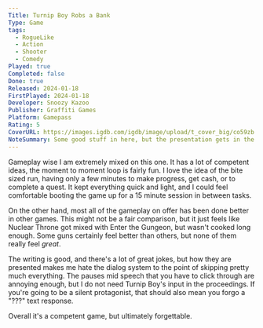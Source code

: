 ```yaml
---
Title: Turnip Boy Robs a Bank
Type: Game
tags:
  - RogueLike
  - Action
  - Shooter
  - Comedy
Played: true
Completed: false
Done: true
Released: 2024-01-18
FirstPlayed: 2024-01-18
Developer: Snoozy Kazoo
Publisher: Graffiti Games
Platform: Gamepass
Rating: 5
CoverURL: https://images.igdb.com/igdb/image/upload/t_cover_big/co59zb.png
NoteSummary: Some good stuff in here, but the presentation gets in the way.
---
```

Gameplay wise I am extremely mixed on this one. It has a lot of competent ideas, the moment to moment loop is fairly fun. I love the idea of the bite sized run, having only a few minutes to make progress, get cash, or to complete a quest. It kept everything quick and light, and I could feel comfortable booting the game up for a 15 minute session in between tasks. 

On the other hand, most all of the gameplay on offer has been done better in other games. This might not be a fair comparison, but it just feels like Nuclear Throne got mixed with Enter the Gungeon, but wasn't cooked long enough. Some guns certainly feel better than others, but none of them really feel *great*. 

The writing is good, and there's a lot of great jokes, but how they are presented makes me hate the dialog system to the point of skipping pretty much everything. The pauses mid speech that you have to click through are annoying enough, but I do not need Turnip Boy's input in the proceedings. If you're going to be a silent protagonist, that should also mean you forgo a "???" text response. 

Overall it's a competent game, but ultimately forgettable. 
